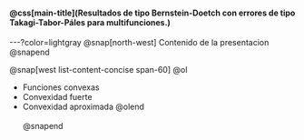 #### @css[main-title](Resultados de tipo Bernstein-Doetch con errores de tipo Takagi-Tabor-Páles para multifunciones.)

---?color=lightgray
@snap[north-west]
  Contenido de la presentacion
@snapend

@snap[west list-content-concise span-60]
@ol[](false)
- Funciones convexas
- Convexidad fuerte
- Convexidad aproximada
@olend
<br><br>
@snapend